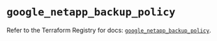 # `google_netapp_backup_policy`

Refer to the Terraform Registry for docs: [`google_netapp_backup_policy`](https://registry.terraform.io/providers/hashicorp/google/6.33.0/docs/resources/netapp_backup_policy).

